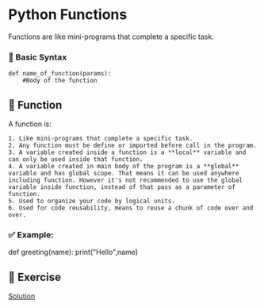 # Python Functions
Functions are like mini-programs that complete a specific task.

 
### 🔧 Basic Syntax
    def name_of_function(params):
        #Body of the function

## 🧮 Function
A function is:

    1. Like mini-programs that complete a specific task.
    2. Any function must be define or imported before call in the program.
    3. A variable created inside a function is a **local** variable and can only be used inside that function.
    4. A variable created in main body of the program is a **global** variable and has global scope. That means it can be used anywhere including function. However it's not recommended to use the global variable inside function, instead of that pass as a parameter of function.
    5. Used to organize your code by logical units.
    6. Used for code reusability, means to reuse a chunk of code over and over.

### ✅ Example:
   def greeting(name):
        print("Hello",name)


## 🧠 Exercise

   
   [Solution](https://github.com/riteshsingh84/python/tree/main/Basics/07_function/exercise.py)
